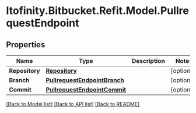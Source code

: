 # Itofinity.Bitbucket.Refit.Model.PullrequestEndpoint
## Properties

Name | Type | Description | Notes
------------ | ------------- | ------------- | -------------
**Repository** | [**Repository**](Repository.md) |  | [optional] 
**Branch** | [**PullrequestEndpointBranch**](PullrequestEndpointBranch.md) |  | [optional] 
**Commit** | [**PullrequestEndpointCommit**](PullrequestEndpointCommit.md) |  | [optional] 

[[Back to Model list]](../README.md#documentation-for-models) [[Back to API list]](../README.md#documentation-for-api-endpoints) [[Back to README]](../README.md)

